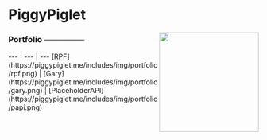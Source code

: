 <h1>PiggyPiglet</h1>
<img width="200px" align="right" src="https://piggypiglet.me/includes/img/tophazard.svg">
<h3>Portfolio ───────</h3>
--- | --- | ---
[RPF](https://piggypiglet.me/includes/img/portfolio/rpf.png) |
[Gary](https://piggypiglet.me/includes/img/portfolio/gary.png) |
[PlaceholderAPI](https://piggypiglet.me/includes/img/portfolio/papi.png)
